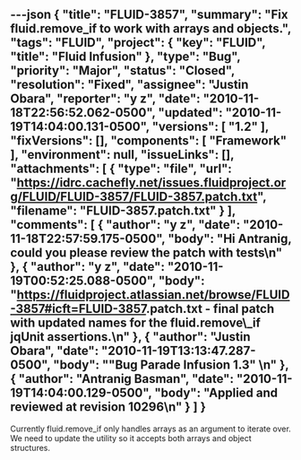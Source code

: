 ---json
{
  "title": "FLUID-3857",
  "summary": "Fix fluid.remove_if to work with arrays and objects.",
  "tags": "FLUID",
  "project": {
    "key": "FLUID",
    "title": "Fluid Infusion"
  },
  "type": "Bug",
  "priority": "Major",
  "status": "Closed",
  "resolution": "Fixed",
  "assignee": "Justin Obara",
  "reporter": "y z",
  "date": "2010-11-18T22:56:52.062-0500",
  "updated": "2010-11-19T14:04:00.131-0500",
  "versions": [
    "1.2"
  ],
  "fixVersions": [],
  "components": [
    "Framework"
  ],
  "environment": null,
  "issueLinks": [],
  "attachments": [
    {
      "type": "file",
      "url": "https://idrc.cachefly.net/issues.fluidproject.org/FLUID/FLUID-3857/FLUID-3857.patch.txt",
      "filename": "FLUID-3857.patch.txt"
    }
  ],
  "comments": [
    {
      "author": "y z",
      "date": "2010-11-18T22:57:59.175-0500",
      "body": "Hi Antranig, could you please review the patch with tests\n"
    },
    {
      "author": "y z",
      "date": "2010-11-19T00:52:25.088-0500",
      "body": "<https://fluidproject.atlassian.net/browse/FLUID-3857#icft=FLUID-3857>.patch.txt - final patch with updated names for the fluid.remove\\_if jqUnit assertions.\n"
    },
    {
      "author": "Justin Obara",
      "date": "2010-11-19T13:13:47.287-0500",
      "body": "\"Bug Parade Infusion 1.3\"&#x20;\n"
    },
    {
      "author": "Antranig Basman",
      "date": "2010-11-19T14:04:00.129-0500",
      "body": "Applied and reviewed at revision 10296\n"
    }
  ]
}
---
Currently fluid.remove\_if only handles arrays as an argument to iterate over. We need to update the utility so it accepts both arrays and object structures.

        